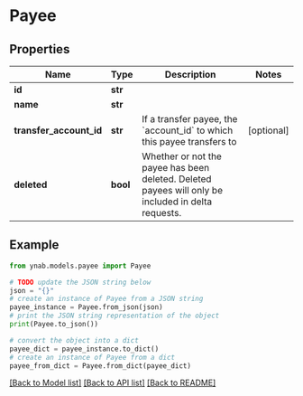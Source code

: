 # Payee


## Properties

Name | Type | Description | Notes
------------ | ------------- | ------------- | -------------
**id** | **str** |  | 
**name** | **str** |  | 
**transfer_account_id** | **str** | If a transfer payee, the &#x60;account_id&#x60; to which this payee transfers to | [optional] 
**deleted** | **bool** | Whether or not the payee has been deleted.  Deleted payees will only be included in delta requests. | 

## Example

```python
from ynab.models.payee import Payee

# TODO update the JSON string below
json = "{}"
# create an instance of Payee from a JSON string
payee_instance = Payee.from_json(json)
# print the JSON string representation of the object
print(Payee.to_json())

# convert the object into a dict
payee_dict = payee_instance.to_dict()
# create an instance of Payee from a dict
payee_from_dict = Payee.from_dict(payee_dict)
```
[[Back to Model list]](../README.md#documentation-for-models) [[Back to API list]](../README.md#documentation-for-api-endpoints) [[Back to README]](../README.md)


